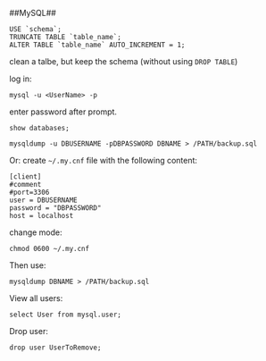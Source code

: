 ##MySQL##

    USE `schema`;
    TRUNCATE TABLE `table_name`;
    ALTER TABLE `table_name` AUTO_INCREMENT = 1;
    
clean a talbe, but keep the schema (without using `DROP TABLE`)

log in:

    mysql -u <UserName> -p

enter password after prompt.


    show databases;

    mysqldump -u DBUSERNAME -pDBPASSWORD DBNAME > /PATH/backup.sql


Or:
create `~/.my.cnf` file with the following content:

    [client]
    #comment
    #port=3306
    user = DBUSERNAME
    password = "DBPASSWORD"
    host = localhost

change mode:

    chmod 0600 ~/.my.cnf

Then use:

    mysqldump DBNAME > /PATH/backup.sql


View all users:

    select User from mysql.user;

Drop user:

    drop user UserToRemove;